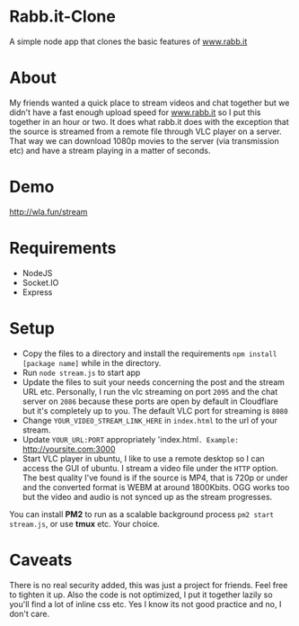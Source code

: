 # Rabb.it-Clone
A simple node app that clones the basic features of www.rabb.it  

# About

My friends wanted a quick place to stream videos and chat together but we didn't have a fast enough upload speed for www.rabb.it so I put this together in an hour or two. It does what rabb.it does with the exception that the source is streamed from a remote file through VLC player on a server. That way we can download 1080p movies to the server (via transmission etc) and have a stream playing in a matter of seconds.

# Demo

http://wla.fun/stream

# Requirements

* NodeJS
* Socket.IO
* Express

# Setup

* Copy the files to a directory and install the requirements `npm install [package name]` while in the directory.
* Run `node stream.js` to start app
* Update the files to suit your needs concerning the post and the stream URL etc. Personally, I run the vlc streaming on port `2095` and the chat server on `2086` because these ports are open by default in Cloudflare but it's completely up to you. The default VLC port for streaming is `8080`
* Change `YOUR_VIDEO_STREAM_LINK_HERE`  in `index.html` to the url of your stream.
* Update `YOUR_URL:PORT` appropriately 'index.html`. Example: `http://yoursite.com:3000
* Start VLC player in ubuntu, I like to use a remote desktop so I can access the GUI of ubuntu. I stream a video file under the `HTTP` option. The best quality I've found is if the source is MP4, that is 720p or under and the converted format is WEBM at around 1800Kbits. OGG works too but the video and audio is not synced up as the stream progresses.


You can install **PM2** to run as a scalable background process `pm2 start stream.js`, or use **tmux** etc. Your choice.

# Caveats

There is no real security added, this was just a project for friends. Feel free to tighten it up. Also the code is not optimized, I put it together lazily so you'll find a lot of inline css etc. Yes I know its not good practice and no, I don't care.
